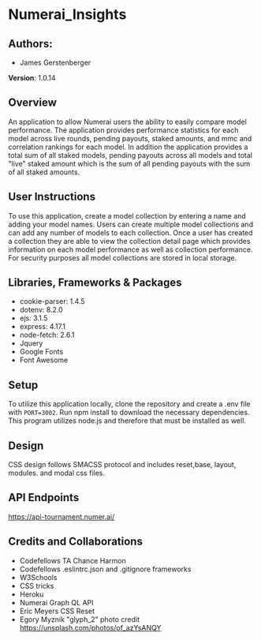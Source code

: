 # Numerai_Insights

## Authors:
* James Gerstenberger

**Version**: 1.0.14

## Overview
An application to allow Numerai users the ability to easily compare model performance. The application provides performance statistics for each model across live rounds, pending payouts, staked amounts, and mmc and correlation rankings for each model. In addition the application provides a total sum of all staked models, pending payouts across all models and total "live" staked amount which is the sum of all pending payouts with the sum of all staked amounts.

## User Instructions
To use this application, create a model collection by entering a name and adding your model names. Users can create multiple model collections and can add any number of models to each collection. Once a user has created a collection they are able to view the collection detail page which provides information on each model performance as well as collection performance. For security purposes all model collections are stored in local storage.

## Libraries, Frameworks & Packages
  * cookie-parser: 1.4.5
  * dotenv: 8.2.0
  * ejs: 3.1.5
  * express: 4.17.1
  * node-fetch: 2.6.1
  * Jquery
  * Google Fonts
  * Font Awesome

## Setup
To utilize this application locally, clone the repository and create a .env file with ```PORT=3002```. Run npm install to download the necessary dependencies. This program utilizes node.js and therefore that must be installed as well.

## Design
CSS design follows SMACSS protocol and includes reset,base, layout, modules. and modal css files.

## API Endpoints
https://api-tournament.numer.ai/

## Credits and Collaborations
* Codefellows TA Chance Harmon
* Codefellows .eslintrc.json and .gitignore frameworks
* W3Schools
* CSS tricks
* Heroku
* Numerai Graph QL API
* Eric Meyers CSS Reset
* Egory Myznik "glyph_2" photo credit https://unsplash.com/photos/of_azYsANQY
